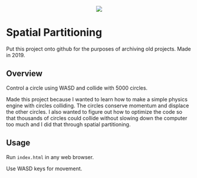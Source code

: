 <p align="center"> <img src="https://github.com/EvanGyori/SpatialPartitioning/assets/30540753/dcde6c17-569f-441a-9357-fa26a0d16940"> </p>

# Spatial Partitioning
Put this project onto github for the purposes of archiving old projects. Made in 2019.

## Overview
Control a circle using WASD and collide with 5000 circles.

Made this project because I wanted to learn how to make a simple physics engine with circles colliding. The circles conserve momentum and displace the other circles. I also wanted to figure out how to optimize the code so that thousands of circles could collide without slowing down the computer too much and I did that through spatial partitioning.

## Usage
Run `index.html` in any web browser.

Use WASD keys for movement.
